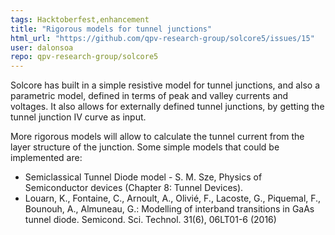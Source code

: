 ```yaml
---
tags: Hacktoberfest,enhancement
title: "Rigorous models for tunnel junctions"
html_url: "https://github.com/qpv-research-group/solcore5/issues/15"
user: dalonsoa
repo: qpv-research-group/solcore5
---
```


Solcore has built in a simple resistive model for tunnel junctions, and also a parametric model, defined in terms of peak and valley currents and voltages. It also allows for externally defined tunnel junctions, by getting the tunnel junction IV curve as input. 

More rigorous models will allow to calculate the tunnel current from the layer structure of the junction. Some simple models that could be implemented are:

- Semiclassical Tunnel Diode model - S. M. Sze, Physics of Semiconductor devices (Chapter 8: Tunnel Devices).
- Louarn, K., Fontaine, C., Arnoult, A., Olivié, F., Lacoste, G., Piquemal, F., Bounouh, A., Almuneau, G.: Modelling of interband transitions in GaAs tunnel diode. Semicond. Sci. Technol. 31(6), 06LT01-6 (2016)